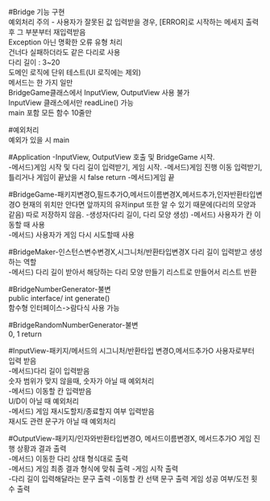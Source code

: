 #Bridge 기능 구현  
예외처리 주의 - 사용자가 잘못된 값 입력받을 경우, [ERROR]로 시작하는 메세지 출력 후 그 부분부터 재입력받음  
Exception 아닌 명확한 오류 유형 처리  
건너다 실패하더라도 같은 다리로 사용  
다리 길이 : 3~20  
도메인 로직에 단위 테스트(UI 로직에는 제외)  
메서드는 한 가지 일만  
BridgeGame클래스에서 InputView, OutputView 사용 불가  
InputView 클래스에서만 readLine() 가능  
main 포함 모든 함수 10줄만  
  

#예외처리  
예외가 있을 시 main
  
#Application
-InputView, OutputView 호출 및 BridgeGame 시작.  
-메서드)게임 시작 및 다리 길이 입력받기, 게임 시작.
-메서드)게임 진행
이동 입력받기, 틀리거나 게임이 끝났을 시 false return
-메서드)게임 끝


#BridgeGame-패키지변경O,필드추가O,메서드이름변경X,메서드추가,인자반환타입변경O
현재의 위치만 안다면 앞까지의 유저input 또한 알 수 있기 때문에(다리의 모양과 같음) 따로 저장하지 않음.
-생성자(다리 길이, 다리 모양 생성)
-메서드) 사용자가 칸 이동할 때 사용  
-메서드) 사용자가 게임 다시 시도할때 사용  

#BridgeMaker-인스턴스변수변경X,시그니처/반환타입변경X
다리 길이 입력받고 생성 하는 역할  
-메서드) 다리 길이 받아서 해당하는 다리 모양 만들기 리스트로 만들어서 리스트 반환

#BridgeNumberGenerator-불변  
public interface/ int generate()  
함수형 인터페이스->람다식 사용 가능

#BridgeRandomNumberGenerator-불변  
0, 1 return  

#InputView-패키지/메서드의 시그니처/반환타입 변경O,메서드추가O
사용자로부터 입력 받음  
-메서드)다리 길이 입력받음  
숫자 범위가 맞지 않을때, 숫자가 아닐 때 예외처리  
-메서드) 이동할 칸 입력받음  
U/D이 아닐 때 예외처리  
-메서드) 게임 재시도할지/종료할지 여부 입력받음  
재시도 관련 문구가 아닐 때 예외처리  

#OutputView-패키지/인자와반환타입변경O, 메서드이름변경X, 메서드추가O
게임 진행 상황과 결과 출력  
-메서드) 이동한 다리 상태 형식대로 출력  
-메서드) 게임 최종 결과 형식에 맞춰 출력 
-게임 시작 출력  
-다리 길이 입력해달라는 문구 출력
-이동할 칸 선택 문구 출력
게임 성공 여부/도전 횟수 출력